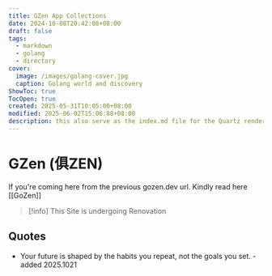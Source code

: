 ```yaml
---
title: GZen App Collections
date: 2024-10-08T20:42:08+08:00
draft: false
tags:
  - markdown
  - golang
  - directory
cover:
  image: /images/golang-cover.jpg
  caption: Golang world and discovery
ShowToc: true
TocOpen: true
created: 2025-05-31T10:05:00+08:00
modified: 2025-06-02T15:06:88+08:00
description: this also serve as the index.md file for the Quartz rendering
---
```


# GZen (俱ZEN) 
If you're coming here from the previous gozen.dev url. Kindly read here [[GoZen]]

> [!info] This Site is undergoing Renovation



## Quotes

- Your future is shaped by the habits you repeat, not the goals you set. - added 2025.1021
